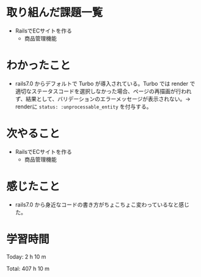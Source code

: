 # 取り組んだ課題一覧
- RailsでECサイトを作る
  - 商品管理機能

# わかったこと
- rails7.0 からデフォルトで Turbo が導入されている。Turbo では render で適切なステータスコードを選択しなかった場合、ページの再描画が行われず、結果として、バリデーションのエラーメッセージが表示されない。→ renderに `status: :unprocessable_entity` を付与する。

# 次やること
- RailsでECサイトを作る
  - 商品管理機能

# 感じたこと
- rails7.0 から身近なコードの書き方がちょこちょこ変わっているなと感じた。

# 学習時間
Today: 2 h 10 m

Total: 407 h 10 m
